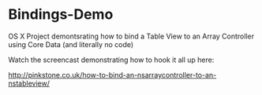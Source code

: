 Bindings-Demo
=============

OS X Project demontsrating how to bind a Table View to an  Array Controller using Core Data (and literally no code)

Watch the screencast demonstrating how to hook it all up here:

http://pinkstone.co.uk/how-to-bind-an-nsarraycontroller-to-an-nstableview/
